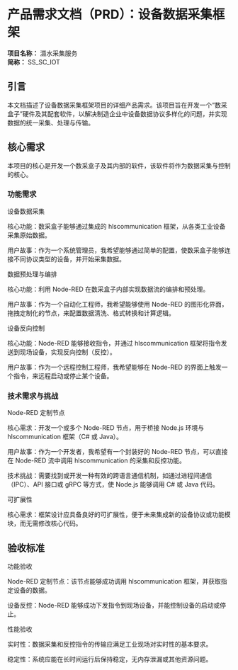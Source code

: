 # 产品需求文档（PRD）：设备数据采集框架

**项目名称：** 滠水采集服务  
**简称：** SS_SC_IOT

## 引言
本文档描述了设备数据采集框架项目的详细产品需求。该项目旨在开发一个“数采盒子”硬件及其配套软件，以解决制造企业中设备数据协议多样化的问题，并实现数据的统一采集、处理与传输。

## 核心需求
本项目的核心是开发一个数采盒子及其内部的软件，该软件将作为数据采集与控制的核心。

### 功能需求
设备数据采集

核心功能：数采盒子能够通过集成的 hlscommunication 框架，从各类工业设备采集原始数据。

用户故事：作为一个系统管理员，我希望能够通过简单的配置，使数采盒子能够连接不同协议类型的设备，并开始采集数据。

数据预处理与编排

核心功能：利用 Node-RED 在数采盒子内部实现数据流的编排和预处理。

用户故事：作为一个自动化工程师，我希望能够使用 Node-RED 的图形化界面，拖拽定制化的节点，来配置数据清洗、格式转换和计算逻辑。

设备反向控制

核心功能：Node-RED 能够接收指令，并通过 hlscommunication 框架将指令发送到现场设备，实现反向控制（反控）。

用户故事：作为一个远程控制工程师，我希望能够在 Node-RED 的界面上触发一个指令，来远程启动或停止某个设备。

### 技术需求与挑战
Node-RED 定制节点

核心需求：开发一个或多个 Node-RED 节点，用于桥接 Node.js 环境与 hlscommunication 框架（C# 或 Java）。

用户故事：作为一个开发者，我希望有一个封装好的 Node-RED 节点，可以直接在 Node-RED 流中调用 hlscommunication 的采集和反控功能。

技术挑战：需要找到或开发一种有效的跨语言通信机制，如通过进程间通信（IPC）、API 接口或 gRPC 等方式，使 Node.js 能够调用 C# 或 Java 代码。

可扩展性

核心需求：框架设计应具备良好的可扩展性，便于未来集成新的设备协议或功能模块，而无需修改核心代码。

## 验收标准
功能验收

Node-RED 定制节点：该节点能够成功调用 hlscommunication 框架，并获取指定设备的数据。

设备反控：Node-RED 能够成功下发指令到现场设备，并能控制设备的启动或停止。

性能验收

实时性：数据采集和反控指令的传输应满足工业现场对实时性的基本要求。

稳定性：系统应能在长时间运行后保持稳定，无内存泄漏或其他资源问题。